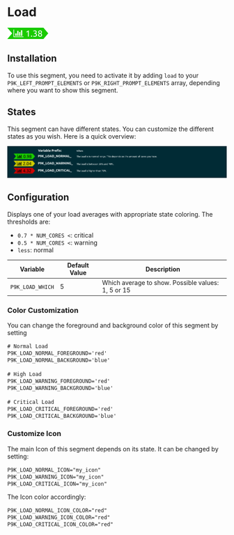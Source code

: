 # Load

![](segment.png)

## Installation

To use this segment, you need to activate it by adding `load` to your
`P9K_LEFT_PROMPT_ELEMENTS` or `P9K_RIGHT_PROMPT_ELEMENTS` array, depending
where you want to show this segment.

## States

This segment can have different states. You can customize the different states
as you wish. Here is a quick overview:

![](states.png)

## Configuration

Displays one of your load averages with appropriate state coloring. The thresholds are:
- `0.7 * NUM_CORES <`: critical
- `0.5 * NUM_CORES <`: warning
- `less`: normal

| Variable | Default Value | Description |
|----------|---------------|-------------|
|`P9K_LOAD_WHICH`|5|Which average to show. Possible values: 1, 5 or 15|

### Color Customization

You can change the foreground and background color of this segment by setting
```
# Normal Load
P9K_LOAD_NORMAL_FOREGROUND='red'
P9K_LOAD_NORMAL_BACKGROUND='blue'

# High Load
P9K_LOAD_WARNING_FOREGROUND='red'
P9K_LOAD_WARNING_BACKGROUND='blue'

# Critical Load
P9K_LOAD_CRITICAL_FOREGROUND='red'
P9K_LOAD_CRITICAL_BACKGROUND='blue'
```

### Customize Icon

The main Icon of this segment depends on its state.
It can be changed by setting:
```
P9K_LOAD_NORMAL_ICON="my_icon"
P9K_LOAD_WARNING_ICON="my_icon"
P9K_LOAD_CRITICAL_ICON="my_icon"
```

The Icon color accordingly:
```
P9K_LOAD_NORMAL_ICON_COLOR="red"
P9K_LOAD_WARNING_ICON_COLOR="red"
P9K_LOAD_CRITICAL_ICON_COLOR="red"
```